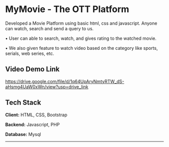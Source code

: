 
# MyMovie - The OTT Platform

Developed a Movie Platform using basic html, css and javascript. Anyone can watch, search and send a query to us.

• User can able to search, watch, and gives rating to the watched movie.

• We also given feature to watch video based on the category like sports, serials, web series, etc.

## Video Demo Link

https://drive.google.com/file/d/1q64UpAryNmtyRTW_dS-aHsmg4UaW0xWn/view?usp=drive_link


## Tech Stack

**Client:** HTML, CSS, Bootstrap

**Backend:** Javascript, PHP

**Database:** Mysql

------------------------

